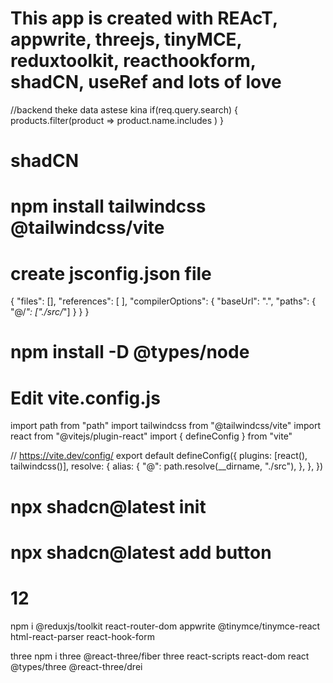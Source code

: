 # This app is created with REAcT, appwrite, threejs, tinyMCE, reduxtoolkit, reacthookform, shadCN, useRef and lots of love 

//backend theke data astese kina 
if(req.query.search) {
    products.filter(product => product.name.includes )
}


# shadCN
# npm install tailwindcss @tailwindcss/vite
# create jsconfig.json file 
{
  "files": [],
  "references": [
  ],
  "compilerOptions": {
    "baseUrl": ".",
    "paths": {
      "@/*": ["./src/*"]
    }
  }
}


# npm install -D @types/node  
# Edit vite.config.js
import path from "path"
import tailwindcss from "@tailwindcss/vite"
import react from "@vitejs/plugin-react"
import { defineConfig } from "vite"
 
// https://vite.dev/config/
export default defineConfig({
  plugins: [react(), tailwindcss()],
  resolve: {
    alias: {
      "@": path.resolve(__dirname, "./src"),
    },
  },
})
# npx shadcn@latest init 
# npx shadcn@latest add button

# 12 
npm i @reduxjs/toolkit react-router-dom appwrite @tinymce/tinymce-react html-react-parser react-hook-form

three
npm i three @react-three/fiber three react-scripts react-dom react @types/three @react-three/drei
